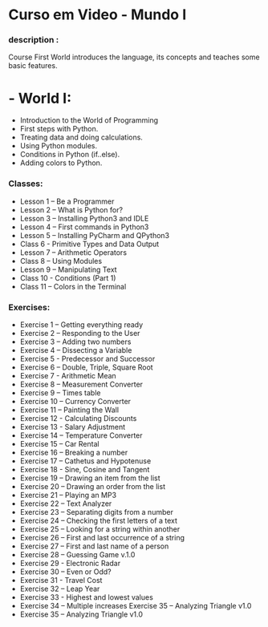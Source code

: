 # Curso em Video - Mundo I

### description : 

Course First World introduces the language, its concepts and teaches some basic features.

# - World I:
- Introduction to the World of Programming
- First steps with Python.
- Treating data and doing calculations.
- Using Python modules.
- Conditions in Python (if..else).
- Adding colors to Python.


### Classes:

- Lesson 1 – Be a Programmer
- Lesson 2 – What is Python for?
- Lesson 3 – Installing Python3 and IDLE
- Lesson 4 – First commands in Python3
- Lesson 5 – Installing PyCharm and QPython3
- Class 6 - Primitive Types and Data Output
- Lesson 7 – Arithmetic Operators
- Class 8 – Using Modules
- Lesson 9 – Manipulating Text
- Class 10 - Conditions (Part 1)
- Class 11 – Colors in the Terminal

### Exercises:

- Exercise 1 – Getting everything ready
- Exercise 2 – Responding to the User
- Exercise 3 – Adding two numbers
- Exercise 4 – Dissecting a Variable
- Exercise 5 - Predecessor and Successor
- Exercise 6 – Double, Triple, Square Root
- Exercise 7 - Arithmetic Mean
- Exercise 8 – Measurement Converter
- Exercise 9 – Times table
- Exercise 10 – Currency Converter
- Exercise 11 – Painting the Wall
- Exercise 12 - Calculating Discounts
- Exercise 13 - Salary Adjustment
- Exercise 14 – Temperature Converter
- Exercise 15 – Car Rental
- Exercise 16 – Breaking a number
- Exercise 17 – Cathetus and Hypotenuse
- Exercise 18 - Sine, Cosine and Tangent
- Exercise 19 – Drawing an item from the list
- Exercise 20 – Drawing an order from the list
- Exercise 21 – Playing an MP3
- Exercise 22 – Text Analyzer
- Exercise 23 – Separating digits from a number
- Exercise 24 – Checking the first letters of a text
- Exercise 25 – Looking for a string within another
- Exercise 26 – First and last occurrence of a string
- Exercise 27 – First and last name of a person
- Exercise 28 – Guessing Game v.1.0
- Exercise 29 - Electronic Radar
- Exercise 30 – Even or Odd?
- Exercise 31 - Travel Cost
- Exercise 32 – Leap Year
- Exercise 33 - Highest and lowest values
- Exercise 34 – Multiple increases
Exercise 35 – Analyzing Triangle v1.0
- Exercise 35 – Analyzing Triangle v1.0